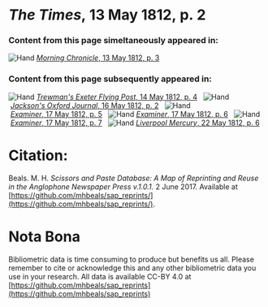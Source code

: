 # *The Times*, 13 May 1812, p. 2  
  
### Content from this page simeltaneously appeared in:  
![Hand](http://scissorsandpaste.net/wp-content/uploads/2017/06/smallhandpointer.png) [*Morning Chronicle*, 13 May 1812, p. 3](https://mhbeals.github.io/sap_html/Morning-Chronicle/Morning-Chronicle-13-May-1812-p-3)  
  
### Content from this page subsequently appeared in:  
![Hand](http://scissorsandpaste.net/wp-content/uploads/2017/06/smallhandpointer.png) [*Trewman's Exeter Flying Post*, 14 May 1812, p. 4](https://mhbeals.github.io/sap_html/Trewman's-Exeter-Flying-Post/Trewman's-Exeter-Flying-Post-14-May-1812-p-4)  
![Hand](http://scissorsandpaste.net/wp-content/uploads/2017/06/smallhandpointer.png) [*Jackson's Oxford Journal*, 16 May 1812, p. 2](https://mhbeals.github.io/sap_html/Jackson's-Oxford-Journal/Jackson's-Oxford-Journal-16-May-1812-p-2)  
![Hand](http://scissorsandpaste.net/wp-content/uploads/2017/06/smallhandpointer.png) [*Examiner*, 17 May 1812, p. 5](https://mhbeals.github.io/sap_html/Examiner/Examiner-17-May-1812-p-5)  
![Hand](http://scissorsandpaste.net/wp-content/uploads/2017/06/smallhandpointer.png) [*Examiner*, 17 May 1812, p. 6](https://mhbeals.github.io/sap_html/Examiner/Examiner-17-May-1812-p-6)  
![Hand](http://scissorsandpaste.net/wp-content/uploads/2017/06/smallhandpointer.png) [*Examiner*, 17 May 1812, p. 7](https://mhbeals.github.io/sap_html/Examiner/Examiner-17-May-1812-p-7)  
![Hand](http://scissorsandpaste.net/wp-content/uploads/2017/06/smallhandpointer.png) [*Liverpool Mercury*, 22 May 1812, p. 6](https://mhbeals.github.io/sap_html/Liverpool-Mercury/Liverpool-Mercury-22-May-1812-p-6)  


# Citation: 

Beals. M. H. *Scissors and Paste Database: A Map of Reprinting and Reuse in the Anglophone Newspaper Press v.1.0.1.* 2 June 2017. Available at [https://github.com/mhbeals/sap_reprints/](https://github.com/mhbeals/sap_reprints/). 

# Nota Bona

Bibliometric data is time consuming to produce but benefits us all. Please remember to cite or acknowledge this and any other bibliometric data you use in your research. All data is available CC-BY 4.0 at [https://github.com/mhbeals/sap_reprints](https://github.com/mhbeals/sap_reprints)